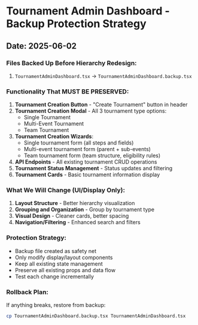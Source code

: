 # Tournament Admin Dashboard - Backup Protection Strategy
## Date: 2025-06-02

### Files Backed Up Before Hierarchy Redesign:
1. `TournamentAdminDashboard.tsx` → `TournamentAdminDashboard.backup.tsx`

### Functionality That MUST BE PRESERVED:
1. **Tournament Creation Button** - "Create Tournament" button in header
2. **Tournament Creation Modal** - All 3 tournament type options:
   - Single Tournament
   - Multi-Event Tournament 
   - Team Tournament
3. **Tournament Creation Wizards**:
   - Single tournament form (all steps and fields)
   - Multi-event tournament form (parent + sub-events)
   - Team tournament form (team structure, eligibility rules)
4. **API Endpoints** - All existing tournament CRUD operations
5. **Tournament Status Management** - Status updates and filtering
6. **Tournament Cards** - Basic tournament information display

### What We Will Change (UI/Display Only):
1. **Layout Structure** - Better hierarchy visualization
2. **Grouping and Organization** - Group by tournament type
3. **Visual Design** - Cleaner cards, better spacing
4. **Navigation/Filtering** - Enhanced search and filters

### Protection Strategy:
- Backup file created as safety net
- Only modify display/layout components
- Keep all existing state management
- Preserve all existing props and data flow
- Test each change incrementally

### Rollback Plan:
If anything breaks, restore from backup:
```bash
cp TournamentAdminDashboard.backup.tsx TournamentAdminDashboard.tsx
```